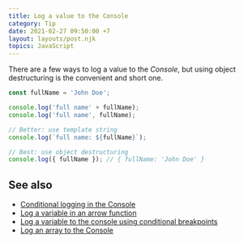 ```yaml
---
title: Log a value to the Console
category: Tip
date: 2021-02-27 09:50:00 +7
layout: layouts/post.njk
topics: JavaScript
---
```


There are a few ways to log a value to the _Console_, but using object destructuring is the convenient and short one.

```js
const fullName = 'John Doe';

console.log('full name' + fullName);
console.log('full name', fullName);

// Better: use template string
console.log(`full name: ${fullName}`);

// Best: use object destructuring
console.log({ fullName }); // { fullName: 'John Doe' }
```

## See also

-   [Conditional logging in the Console](/conditional-logging-in-the-console)
-   [Log a variable in an arrow function](/log-a-variable-in-an-arrow-function)
-   [Log a variable to the console using conditional breakpoints](/log-a-variable-to-the-console-using-conditional-breakpoints)
-   [Log an array to the Console](/log-an-array-to-the-console)
